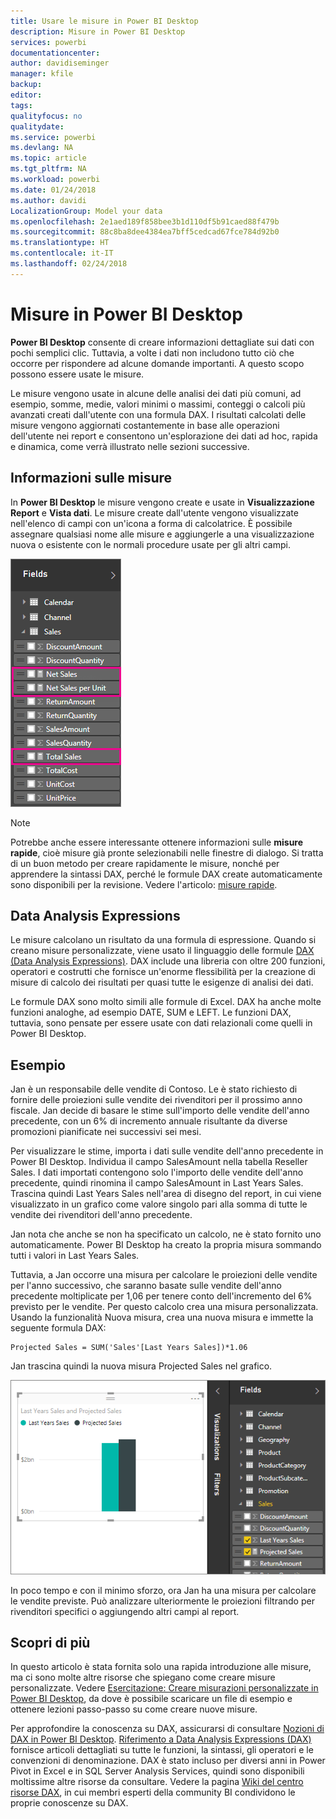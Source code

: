 ```yaml
---
title: Usare le misure in Power BI Desktop
description: Misure in Power BI Desktop
services: powerbi
documentationcenter: 
author: davidiseminger
manager: kfile
backup: 
editor: 
tags: 
qualityfocus: no
qualitydate: 
ms.service: powerbi
ms.devlang: NA
ms.topic: article
ms.tgt_pltfrm: NA
ms.workload: powerbi
ms.date: 01/24/2018
ms.author: davidi
LocalizationGroup: Model your data
ms.openlocfilehash: 2e1aed189f858bee3b1d110df5b91caed88f479b
ms.sourcegitcommit: 88c8ba8dee4384ea7bff5cedcad67fce784d92b0
ms.translationtype: HT
ms.contentlocale: it-IT
ms.lasthandoff: 02/24/2018
---
```

# <a name="measures-in-power-bi-desktop"></a>Misure in Power BI Desktop
**Power BI Desktop** consente di creare informazioni dettagliate sui dati con pochi semplici clic. Tuttavia, a volte i dati non includono tutto ciò che occorre per rispondere ad alcune domande importanti. A questo scopo possono essere usate le misure.

Le misure vengono usate in alcune delle analisi dei dati più comuni, ad esempio, somme, medie, valori minimi o massimi, conteggi o calcoli più avanzati creati dall'utente con una formula DAX. I risultati calcolati delle misure vengono aggiornati costantemente in base alle operazioni dell'utente nei report e consentono un'esplorazione dei dati ad hoc, rapida e dinamica, come verrà illustrato nelle sezioni successive.

## <a name="understanding-measures"></a>Informazioni sulle misure
In **Power BI Desktop** le misure vengono create e usate in **Visualizzazione Report** e **Vista dati**. Le misure create dall'utente vengono visualizzate nell'elenco di campi con un'icona a forma di calcolatrice. È possibile assegnare qualsiasi nome alle misure e aggiungerle a una visualizzazione nuova o esistente con le normali procedure usate per gli altri campi.

![](media/desktop-measures/measuresinpbid_measinfieldlist.png)

> [!NOTE]
> Potrebbe anche essere interessante ottenere informazioni sulle **misure rapide**, cioè misure già pronte selezionabili nelle finestre di dialogo. Si tratta di un buon metodo per creare rapidamente le misure, nonché per apprendere la sintassi DAX, perché le formule DAX create automaticamente sono disponibili per la revisione. Vedere l'articolo: [misure rapide](desktop-quick-measures.md).
> 
> 

## <a name="data-analysis-expressions"></a>Data Analysis Expressions
Le misure calcolano un risultato da una formula di espressione. Quando si creano misure personalizzate, viene usato il linguaggio delle formule [DAX (Data Analysis Expressions)](https://msdn.microsoft.com/library/gg413422.aspx). DAX include una libreria con oltre 200 funzioni, operatori e costrutti che fornisce un'enorme flessibilità per la creazione di misure di calcolo dei risultati per quasi tutte le esigenze di analisi dei dati.

Le formule DAX sono molto simili alle formule di Excel. DAX ha anche molte funzioni analoghe, ad esempio DATE, SUM e LEFT. Le funzioni DAX, tuttavia, sono pensate per essere usate con dati relazionali come quelli in Power BI Desktop.

## <a name="lets-look-at-an-example"></a>Esempio
Jan è un responsabile delle vendite di Contoso. Le è stato richiesto di fornire delle proiezioni sulle vendite dei rivenditori per il prossimo anno fiscale. Jan decide di basare le stime sull'importo delle vendite dell'anno precedente, con un 6% di incremento annuale risultante da diverse promozioni pianificate nei successivi sei mesi.

Per visualizzare le stime, importa i dati sulle vendite dell'anno precedente in Power BI Desktop. Individua il campo SalesAmount nella tabella Reseller Sales. I dati importati contengono solo l'importo delle vendite dell'anno precedente, quindi rinomina il campo SalesAmount in Last Years Sales. Trascina quindi Last Years Sales nell'area di disegno del report, in cui viene visualizzato in un grafico come valore singolo pari alla somma di tutte le vendite dei rivenditori dell'anno precedente.

Jan nota che anche se non ha specificato un calcolo, ne è stato fornito uno automaticamente. Power BI Desktop ha creato la propria misura sommando tutti i valori in Last Years Sales.

Tuttavia, a Jan occorre una misura per calcolare le proiezioni delle vendite per l'anno successivo, che saranno basate sulle vendite dell'anno precedente moltiplicate per 1,06 per tenere conto dell'incremento del 6% previsto per le vendite. Per questo calcolo crea una misura personalizzata. Usando la funzionalità Nuova misura, crea una nuova misura e immette la seguente formula DAX:

    Projected Sales = SUM('Sales'[Last Years Sales])*1.06

Jan trascina quindi la nuova misura Projected Sales nel grafico.

![](media/desktop-measures/measuresinpbid_lastyearsales.png)

In poco tempo e con il minimo sforzo, ora Jan ha una misura per calcolare le vendite previste. Può analizzare ulteriormente le proiezioni filtrando per rivenditori specifici o aggiungendo altri campi al report.

## <a name="learn-more"></a>Scopri di più
In questo articolo è stata fornita solo una rapida introduzione alle misure, ma ci sono molte altre risorse che spiegano come creare misure personalizzate. Vedere [Esercitazione: Creare misurazioni personalizzate in Power BI Desktop](desktop-tutorial-create-measures.md), da dove è possibile scaricare un file di esempio e ottenere lezioni passo-passo su come creare nuove misure.  

Per approfondire la conoscenza su DAX, assicurarsi di consultare [Nozioni di DAX in Power BI Desktop](desktop-quickstart-learn-dax-basics.md). [Riferimento a Data Analysis Expressions (DAX)](https://msdn.microsoft.com/library/gg413422.aspx) fornisce articoli dettagliati su tutte le funzioni, la sintassi, gli operatori e le convenzioni di denominazione. DAX è stato incluso per diversi anni in Power Pivot in Excel e in SQL Server Analysis Services, quindi sono disponibili moltissime altre risorse da consultare. Vedere la pagina [Wiki del centro risorse DAX](http://social.technet.microsoft.com/wiki/contents/articles/1088.dax-resource-center.aspx), in cui membri esperti della community BI condividono le proprie conoscenze su DAX.



